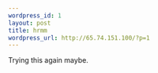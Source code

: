 ```yaml
--- 
wordpress_id: 1
layout: post
title: hrmm
wordpress_url: http://65.74.151.100/?p=1
---
```

Trying this again maybe.
